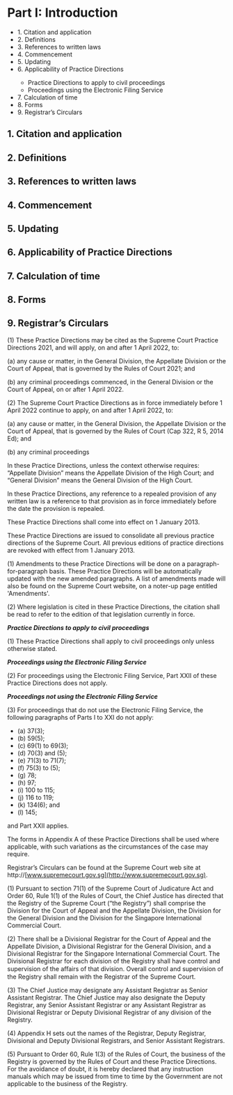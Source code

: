 # Part I: Introduction

<ul type="*">
	<li>1. Citation and application</li>
	<li>2. Definitions</li>
	<li>3. References to written laws</li>
	<li>4. Commencement</li>
	<li>5. Updating</li>
	<li>6. Applicability of Practice Directions</li>
		<ul>
			<li>Practice Directions to apply to civil proceedings</li>
			<li>Proceedings using the Electronic Filing Service</li>
		</ul>
	<li>7. Calculation of time</li>
	<li>8. Forms</li>
	<li>9. Registrar’s Circulars</li>
</ul>

## 1. Citation and application
## 2. Definitions
## 3. References to written laws
## 4. Commencement
## 5. Updating
## 6. Applicability of Practice Directions
## 7. Calculation of time
## 8. Forms
## 9. Registrar’s Circulars

(1) These Practice Directions may be cited as the Supreme Court Practice Directions 2021,
and will apply, on and after 1 April 2022, to:

(a) any cause or matter, in the General Division, the Appellate Division or the Court
of Appeal, that is governed by the Rules of Court 2021; and

(b) any criminal proceedings commenced, in the General Division or the Court of
Appeal, on or after 1 April 2022.

(2) The Supreme Court Practice Directions as in force immediately before 1 April 2022
continue to apply, on and after 1 April 2022, to:

(a) any cause or matter, in the General Division, the Appellate Division or the Court
of Appeal, that is governed by the Rules of Court (Cap 322, R 5, 2014 Ed); and

(b) any criminal proceedings

In these Practice Directions, unless the context otherwise requires:<br>
 “Appellate Division” means the Appellate Division of the High Court; and<br>
 “General Division” means the General Division of the High Court.

In these Practice Directions, any reference to a repealed provision of any written law is a reference to that provision as in force immediately before the date the provision is repealed.

These Practice Directions shall come into effect on 1 January 2013.

These Practice Directions are issued to consolidate all previous practice directions of the Supreme Court.  All previous editions of practice directions are revoked with effect from 1 January 2013.

(1) Amendments to these Practice Directions will be done on a paragraph-for-paragraph basis.  These Practice Directions will be
automatically updated with the new amended paragraphs.  A list of amendments made will also be found on the Supreme Court website, on a noter-up page entitled 'Amendments'.

(2) Where legislation is cited in these Practice Directions, the citation shall be read to refer to the edition of that legislation currently in force.

***Practice Directions to apply to civil proceedings***

(1) These Practice Directions shall apply to civil proceedings only unless otherwise stated.

***Proceedings using the Electronic Filing Service***

(2) For proceedings using the Electronic Filing Service, Part XXII of these Practice Directions does not apply.

***Proceedings not using the Electronic Filing Service***

(3) For proceedings that do not use the Electronic Filing Service, the following paragraphs of Parts I to XXI do not apply:

<ul type='*'>
	<li>(a) 37(3);</li>
	<li>(b) 59(5);</li>
	<li>(c) 69(1) to 69(3);</li>
	<li>(d) 70(3) and (5);</li>
	<li>(e) 71(3) to 71(7);</li>
	<li>(f) 75(3) to (5);</li>
	<li>(g) 78;</li>
	<li>(h) 97;</li>
	<li>(i) 100 to 115;</li>
	<li>(j) 116 to 119;</li>
	<li>(k) 134(6); and</li>
	<li>(l) 145;</li>
</ul>


and Part XXII applies.

The forms in Appendix A of these Practice Directions shall be used where applicable, with such variations as the circumstances of the case may require.

Registrar’s Circulars can be found at the Supreme Court web site at http://[www.supremecourt.gov.sg](http://www.supremecourt.gov.sg).

(1) Pursuant to section 71(1) of the Supreme Court of Judicature Act and Order 60, Rule 1(1) of the Rules of Court, the Chief Justice has directed that the Registry of the Supreme Court (“the Registry”) shall comprise the Division for the Court of Appeal and the Appellate Division, the Division for the General Division and the Division for the Singapore International Commercial Court.

(2) There shall be a Divisional Registrar for the Court of Appeal and the Appellate Division, a Divisional Registrar for the General Division, and a Divisional Registrar for the Singapore International Commercial Court. The Divisional Registrar for each division of the Registry shall have control and supervision of the aﬀairs of that division. Overall control and supervision of the Registry shall remain with the Registrar of the Supreme Court.

(3) The Chief Justice may designate any Assistant Registrar as Senior Assistant Registrar. The Chief Justice may also designate the Deputy Registrar, any Senior Assistant Registrar or any Assistant Registrar as Divisional Registrar or Deputy Divisional Registrar of any division of the Registry.

(4) Appendix H sets out the names of the Registrar, Deputy Registrar, Divisional and Deputy Divisional Registrars, and Senior Assistant Registrars.

(5) Pursuant to Order 60, Rule 1(3) of the Rules of Court, the business of the Registry is governed by the Rules of Court and these Practice Directions. For the avoidance of doubt, it is hereby declared that any instruction manuals which may be issued from time to time by the Government are not applicable to the business of the Registry.

